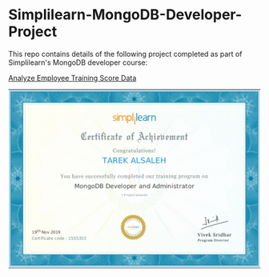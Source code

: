 # Simplilearn-MongoDB-Developer-Project
This repo contains details of the following project completed as part of Simplilearn's MongoDB developer course:

[Analyze Employee Training Score Data](https://github.com/tarekalsaleh/Simplilearn-MongoDB-Developer-Project-/tree/master/Analyze%20Employee%20Training%20score%20data)

![Certificate](Certificate.png)
